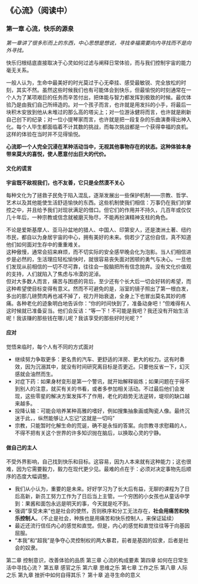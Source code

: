## 《心流》（阅读中）

### 第一章 心流，快乐的源泉

*第一章讲了很多形而上的东西，中心思想是想说，寻找幸福需要向内寻找而不是向外寻找。*

快乐归根结底直接取决于心灵如何过滤与阐释日常体验，而与我们控制宇宙的能力毫无关系。


一般人认为，生命中最美好的时光莫过于心无牵挂、感受最敏锐、完全放松的时刻，其实不然。虽然这些时候我们也有可能体会到快乐，但最愉悦的时刻通常在一个人为了某项艰巨的任务而辛苦付出，把体能与智力都发挥到极致的时候。最优体验乃是由我们自己所缔造的。对一个孩子而言，也许就是用发抖的小手，将最后一块积木安放到他从未堆过的那么高的塔尖上；对一位游泳健将而言，也许就是刷新自己创下的纪录；对一位小提琴家而言，也许就是把一段复杂的乐曲演奏得出神入化。每个人毕生都面临着不计其数的挑战，而每次挑战都是一个获得幸福的良机。 这样的体验在当时并不见得愉悦。


**心流即一个人完全沉浸在某种活动当中，无视其他事物存在的状态。这种体验本身带来莫大的喜悦，使人愿意付出巨大的代价。**

#### 文化的谎言
**宇宙既不敌视我们，也不友善，它只是全然漠不关心**

每种文化为了拯救子民免于陷入混乱，逐渐发展出一些保护机制——宗教、哲学、艺术以及其他能使生活舒适愉快的东西。这些机制使我们相信：万事仍在我们的掌控之中，并且给予我们对现状满足的借口。但它们的作用并不持久，几百年或仅仅几十年后，一种宗教或信念就被磨灭殆尽，不能再扮演精神支柱的角色。


不论是爱斯基摩人、亚马孙盆地的猎人、中国人、印第安人，还是澳洲土著、纽约市民，都自以为身居宇宙的中心，拥有美好的未来。倘若少了这份自信，真不知道他们如何面对生存中的重重难关。  
这种傲慢，通常会招来麻烦，而不切实际的安全感早晚会化为泡影。当人们相信进步是必然的，生活理应轻松愉快时，就很容易丧失面对困顿的勇气与决心。一旦他们发现从前相信的一切不尽可靠，往往会一股脑把所有信念抛弃。没有文化价值观的支持，人们就陷入了焦虑与冷漠的泥淖。  
但对大多数人而言，痛苦与困惑的背后，至少还有个长大后一切会好转的希望，而这种希望使目标变得有意义。然而不可避免的是，浴室的镜子照出了第一根白发，多出的那几磅赘肉再也减不掉了，视力开始衰退，全身上下也冒出莫名其妙的疼痛。各种老化的迹象明白地告诉你：“你的时间快到了，准备动身吧！”但难得有人这时候就已准备妥当。他们会反诘：“等一下！不可能是我吧？我还没有开始生活呢！我该赚的那些钱在哪儿呢？我该享受的那些好时光呢？”

#### 应对
觉悟来临时，每个人有不同的方式面对
- 继续努力争取更多：更名贵的汽车、更舒适的洋房、更大的权力。这有时奏效，因为沉溺其中，就没有时间研究离目标是否更近。只要他反省一下，幻灭感就会油然而生。
- 对症下药：如果身材变形是第一个警讯，就开始解释锻炼；如果问题在于得不到别人的注意，就买有关的书看，或者多参加相关活动。不过最后他们会发现，这些零星的解决方案发挥不了作用，老化的趋势无法逆转，堤坝的缺口越来越多。
- 投降认输：可能会培养某种高雅的嗜好，例如搜集抽象画或陶瓷人像。最终沉迷于此，，纵然能够让人忘记“这就是一切吗”
- 宗教，只能暂时化解生命的荒诞，确不是永恒的答案。向宗教寻求慰藉的人，不得不把有关这个世界的许多知识抛在脑后，以换取心灵的宁静。

#### 做自己的主人
不受外界影响，自己找到快乐和目标。这容易，因为人本来就有这种能力；这也很难，因为它需要毅力，毅力在现代更少见。最难的点在于：必须对决定事物先后顺序的态度大幅调整。
- 我们从小认为，重要的是未来。好好学习为了长大后有益，无聊的课程为了日后高新，新员工努力工作为了日后当上主管。一个穷困的小女孩也从童话中学到：果酱和面包永远是明天的事，今天就是吃不到。  
- 强调“享受未来”也是社会的使然，否则秩序和分工无法存在，**社会用痛苦和快乐控制人**。（不止是社会，种族也是用痛苦和快乐控制人，来保证延续）
- 最近还流行信任内心的感觉和直觉。但是，内心的感觉和直觉往往等于向基因屈服。
- “本我”和“超我”是争夺心灵控制权的两大暴君，前者是基因的奴隶，后者是社会的奴隶。


第二章 控制意识，改善体验的品质
第三章 心流的构成要素
第四章 如何在日常生活中寻找心流？
第五章 感官之乐
第六章 思维之乐
第七章 工作之乐
第八章 人际之乐
第九章 挫折中如何自得其乐？
第十章 追寻生命的意义

